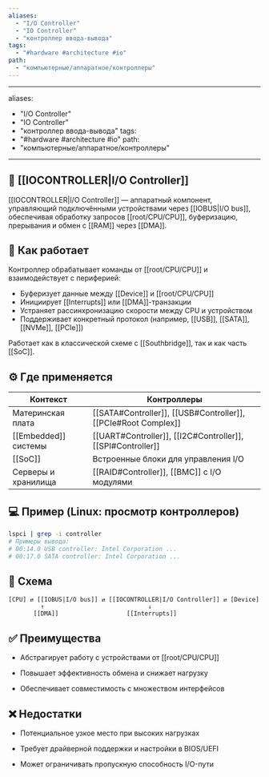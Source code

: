 ```yaml
---
aliases:
  - "I/O Controller"
  - "IO Controller"
  - "контроллер ввода-вывода"
tags:
  - "#hardware #architecture #io"
path:
  - "компьютерные/аппаратное/контроллеры"
---
```

---
aliases:
  - "I/O Controller"
  - "IO Controller"
  - "контроллер ввода-вывода"
tags:
  - "#hardware #architecture #io"
path:
  - "компьютерные/аппаратное/контроллеры"
---

## 📌 [[IOCONTROLLER|I/O Controller]]  
[[IOCONTROLLER|I/O Controller]] — аппаратный компонент, управляющий подключёнными устройствами через [[IOBUS|I/O bus]], обеспечивая обработку запросов [[root/CPU/CPU]], буферизацию, прерывания и обмен с [[RAM]] через [[DMA]].

## 🧠 Как работает  
Контроллер обрабатывает команды от [[root/CPU/CPU]] и взаимодействует с периферией:

- Буферизует данные между [[Device]] и [[root/CPU/CPU]]  
- Инициирует [[Interrupts]] или [[DMA]]-транзакции  
- Устраняет рассинхронизацию скорости между CPU и устройством  
- Поддерживает конкретный протокол (например, [[USB]], [[SATA]], [[NVMe]], [[PCIe]])  

Работает как в классической схеме с [[Southbridge]], так и как часть [[SoC]].

## ⚙️ Где применяется

| Контекст                   | Контроллеры                            |
|----------------------------|----------------------------------------|
| Материнская плата          | [[SATA#Controller]], [[USB#Controller]], [[PCIe#Root Complex]] |
| [[Embedded]] системы       | [[UART#Controller]], [[I2C#Controller]], [[SPI#Controller]]    |
| [[SoC]]                    | Встроенные блоки для управления I/O    |
| Серверы и хранилища        | [[RAID#Controller]], [[BMC]] с I/O модулями |

## 💻 Пример (Linux: просмотр контроллеров)

```bash
lspci | grep -i controller
# Примеры вывода:
# 00:14.0 USB controller: Intel Corporation ...
# 00:17.0 SATA controller: Intel Corporation ...
````

## 📐 Схема

```
[CPU] ⇄ [[IOBUS|I/O bus]] ⇄ [[IOCONTROLLER|I/O Controller]] ⇄ [Device]
         ↑                             ↓
       [[DMA]]                   [[Interrupts]]
```

## ✅ Преимущества

- Абстрагирует работу с устройствами от [[root/CPU/CPU]]
    
- Повышает эффективность обмена и снижает нагрузку
    
- Обеспечивает совместимость с множеством интерфейсов
    

## ❌ Недостатки

- Потенциальное узкое место при высоких нагрузках
    
- Требует драйверной поддержки и настройки в BIOS/UEFI
    
- Может ограничивать пропускную способность I/O-пути